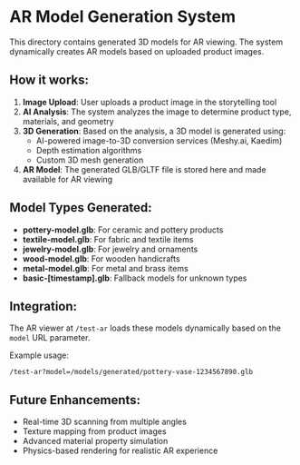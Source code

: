 # AR Model Generation System

This directory contains generated 3D models for AR viewing. The system dynamically creates AR models based on uploaded product images.

## How it works:

1. **Image Upload**: User uploads a product image in the storytelling tool
2. **AI Analysis**: The system analyzes the image to determine product type, materials, and geometry
3. **3D Generation**: Based on the analysis, a 3D model is generated using:
   - AI-powered image-to-3D conversion services (Meshy.ai, Kaedim)
   - Depth estimation algorithms
   - Custom 3D mesh generation
4. **AR Model**: The generated GLB/GLTF file is stored here and made available for AR viewing

## Model Types Generated:

- **pottery-model.glb**: For ceramic and pottery products
- **textile-model.glb**: For fabric and textile items
- **jewelry-model.glb**: For jewelry and ornaments
- **wood-model.glb**: For wooden handicrafts
- **metal-model.glb**: For metal and brass items
- **basic-[timestamp].glb**: Fallback models for unknown types

## Integration:

The AR viewer at `/test-ar` loads these models dynamically based on the `model` URL parameter.

Example usage:
```
/test-ar?model=/models/generated/pottery-vase-1234567890.glb
```

## Future Enhancements:

- Real-time 3D scanning from multiple angles
- Texture mapping from product images
- Advanced material property simulation
- Physics-based rendering for realistic AR experience